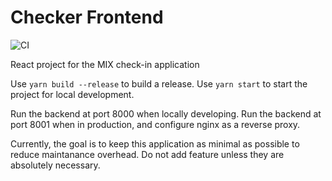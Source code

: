 # Checker Frontend

![CI](https://ci.apps.dgramop.xyz/api/v1/teams/main/pipelines/concourse/jobs/checker_frontend/badge)

React project for the MIX check-in application

Use `yarn build --release` to build a release. Use `yarn start` to start the project for local development.

Run the backend at port 8000 when locally developing. Run the backend at port 8001 when in production, and configure nginx as a reverse proxy. 

Currently, the goal is to keep this application as minimal as possible to reduce maintanance overhead. Do not add feature unless they are absolutely necessary.
